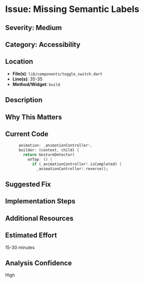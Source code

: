 # Issue: Missing Semantic Labels

## Severity: Medium

## Category: Accessibility

## Location
- **File(s)**: `lib/components/toggle_switch.dart`
- **Line(s)**: 35-35
- **Method/Widget**: `build`

## Description


## Why This Matters


## Current Code
```dart
      animation: _animationController!,
      builder: (context, child) {
        return GestureDetector(
          onTap: () {
            if (_animationController!.isCompleted) {
              _animationController!.reverse();
```

## Suggested Fix


## Implementation Steps


## Additional Resources


## Estimated Effort
15-30 minutes

## Analysis Confidence
High

